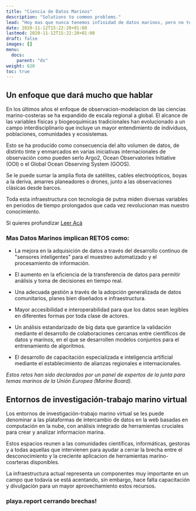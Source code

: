 ```yaml
---
title: "Ciencia de Datos Marinos"
description: "Solutions to common problems."
lead: "Hoy mas que nunca tenemos infinidad de datos marinos, pero no tenemos los suficientes y de calidad para responder a varias preguntas que se presentan. La Ciencia de Datos Marinos (CDM) ofrece el potencial para revolucionar el contexto marino-costero, permitiendo el uso de información en formas novedosas para mejorar nuestra comprensión del océano y el impacto de las actividades humanas."
date: 2020-11-12T15:22:20+01:00
lastmod: 2020-11-12T15:22:20+01:00
draft: false
images: []
menu: 
  docs:
    parent: "ds"
weight: 620
toc: true
---
```


## Un enfoque que dará mucho que hablar

En los últimos años el enfoque de observacion-modelacion de las ciencias marino-costeras se ha expandido de escala regional a global. El alcance de las variables físicas y biogeoquímicas tradicionales han evolucionado a un campo interdisciplinario que incluye un mayor entendimiento de individuos, poblaciones, comunidades y ecosistemas. 

Esto se ha producido como consecuencia del alto volumen de
datos, de distinto tinte y enmarcados en varias iniciativas internacionales de observación como pueden serlo Argo2, Ocean Observatories Initiative (OOI) o el Global Ocean Observing System (GOOS). 

Se le puede sumar la amplia flota de satélites, cables electroópticos, boyas a la deriva, amarres planeadores o drones,
junto a las observaciones clásicas desde barcos. 

Toda esta infraestructura con tecnologia de putna miden diversas variables en periodos de tiempo prolongados que cada vez revolucionan mas nuestro conocimiento.

Si quieres profundizar [Leer Acá](https://www.grammaloreto.co/es/post/ciencia-datos-marinos)


### Mas Datos Marinos implican RETOS como:

- La mejora en la adquisición de datos a través del desarrollo continuo de "sensores inteligentes" para el muestreo automatizado
y el procesamiento de información. 

- El aumento en la eficiencia de la transferencia de datos para permitir análisis y toma de decisiones en tiempo real.

- Una adecuada gestión a través de la adopción generalizada de datos comunitarios, planes bien diseñados e infraestructura. 

- Mayor accesibilidad e interoperabilidad para que los datos sean legibles en diferentes formas por toda clase de actores.

- Un análisis estandarizado de big data que garantice la validación mediante el desarrollo de colaboraciones cercanas entre científicos de datos y marinos, en el que se desarrollen modelos conjuntos para el entrenamiento de algoritmos.

- El desarrollo de capacitación especializada e inteligencia artificial mediante el establecimiento de alianzas regionales e internacionales. 

*Estos retos han sido declarados por un panel de expertos de la junta para temas marinos de la Unión Europea (Marine Board).*

## Entornos de investigación-trabajo marino virtual

Los entornos de investigación-trabajo marino virtual se les puede denominar a las plataformas de intercambio de datos en la web basadas en computación en la nube, con análisis integrado de herramientas cruciales para crear y analizar informacion marina. 

Estos espacios reunen a las comunidades científicas, informáticas, gestoras y a todas aquellas que intervienen para ayudar a cerrar la brecha entre el desconocimiento y la creciente aplicacion de herramientas marino-cosrteras disponibles.

La infraestructura actual representa un componentes muy importante en un campo que todavia se está acentando, sin embargo, hace falta  capacitación y divulgación para un mayor aprovechamiento estos recursos.

### playa.report cerrando brechas!




































